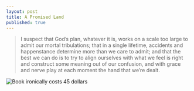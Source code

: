 ```yaml
---
layout: post
title: A Promised Land
published: true
---
```

> I suspect that God’s plan, whatever it is, works on a scale too large to admit our mortal tribulations; that in a single lifetime, accidents and happenstance determine more than we care to admit; and that the best we can do is to try to align ourselves with what we feel is right and construct some meaning out of our confusion, and with grace and nerve play at each moment the hand that we’re dealt.

![Book ironically costs 45 dollars](https://external-content.duckduckgo.com/iu/?u=https%3A%2F%2Fimagesvc.meredithcorp.io%2Fv3%2Fmm%2Fimage%3Furl%3Dhttps%3A%252F%252Fstatic.onecms.io%252Fwp-content%252Fuploads%252Fsites%252F6%252F2020%252F09%252F17%252FA-Promised-Land-2000.jpg&f=1&nofb=1)

